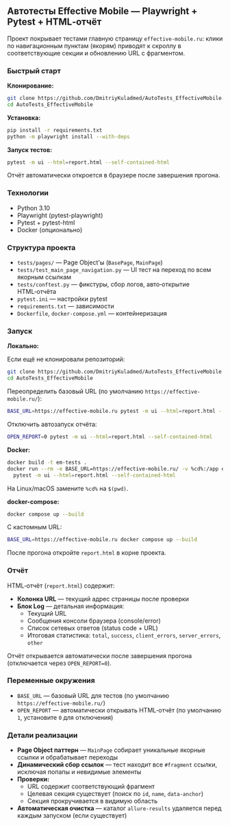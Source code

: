 ## Автотесты Effective Mobile — Playwright + Pytest + HTML‑отчёт

Проект покрывает тестами главную страницу `effective-mobile.ru`: клики по навигационным пунктам (якорям) приводят к скроллу в соответствующие секции и обновлению URL с фрагментом.

### Быстрый старт

**Клонирование:**
```bash
git clone https://github.com/DmitriyKuladmed/AutoTests_EffectiveMobile.git
cd AutoTests_EffectiveMobile
```

**Установка:**
```bash
pip install -r requirements.txt
python -m playwright install --with-deps
```

**Запуск тестов:**
```bash
pytest -m ui --html=report.html --self-contained-html
```

Отчёт автоматически откроется в браузере после завершения прогона.

### Технологии

- Python 3.10
- Playwright (pytest-playwright)
- Pytest + pytest-html
- Docker (опционально)

### Структура проекта

- `tests/pages/` — Page Object'ы (`BasePage`, `MainPage`)
- `tests/test_main_page_navigation.py` — UI тест на переход по всем якорным ссылкам
- `tests/conftest.py` — фикстуры, сбор логов, авто‑открытие HTML‑отчёта
- `pytest.ini` — настройки pytest
- `requirements.txt` — зависимости
- `Dockerfile`, `docker-compose.yml` — контейнеризация

### Запуск

**Локально:**

Если ещё не клонировали репозиторий:
```bash
git clone https://github.com/DmitriyKuladmed/AutoTests_EffectiveMobile.git
cd AutoTests_EffectiveMobile
```

Переопределить базовый URL (по умолчанию `https://effective-mobile.ru/`):
```bash
BASE_URL=https://effective-mobile.ru pytest -m ui --html=report.html --self-contained-html
```

Отключить автозапуск отчёта:
```bash
OPEN_REPORT=0 pytest -m ui --html=report.html --self-contained-html
```

**Docker:**

```bash
docker build -t em-tests .
docker run --rm -e BASE_URL=https://effective-mobile.ru/ -v %cd%:/app em-tests \
  pytest -m ui --html=report.html --self-contained-html
```

На Linux/macOS замените `%cd%` на `$(pwd)`.

**docker-compose:**

```bash
docker compose up --build
```

С кастомным URL:
```bash
BASE_URL=https://effective-mobile.ru docker compose up --build
```

После прогона откройте `report.html` в корне проекта.

### Отчёт

HTML‑отчёт (`report.html`) содержит:

- **Колонка URL** — текущий адрес страницы после проверки
- **Блок Log** — детальная информация:
  - Текущий URL
  - Сообщения консоли браузера (console/error)
  - Список сетевых ответов (status code + URL)
  - Итоговая статистика: `total`, `success`, `client_errors`, `server_errors`, `other`

Отчёт открывается автоматически после завершения прогона (отключается через `OPEN_REPORT=0`).

### Переменные окружения

- `BASE_URL` — базовый URL для тестов (по умолчанию `https://effective-mobile.ru/`)
- `OPEN_REPORT` — автоматически открывать HTML‑отчёт (по умолчанию `1`, установите `0` для отключения)

### Детали реализации

- **Page Object паттерн** — `MainPage` собирает уникальные якорные ссылки и обрабатывает переходы
- **Динамический сбор ссылок** — тест находит все `#fragment` ссылки, исключая попапы и невидимые элементы
- **Проверки:**
  - URL содержит соответствующий фрагмент
  - Целевая секция существует (поиск по `id`, `name`, `data-anchor`)
  - Секция прокручивается в видимую область
- **Автоматическая очистка** — каталог `allure-results` удаляется перед каждым запуском (если существует)
